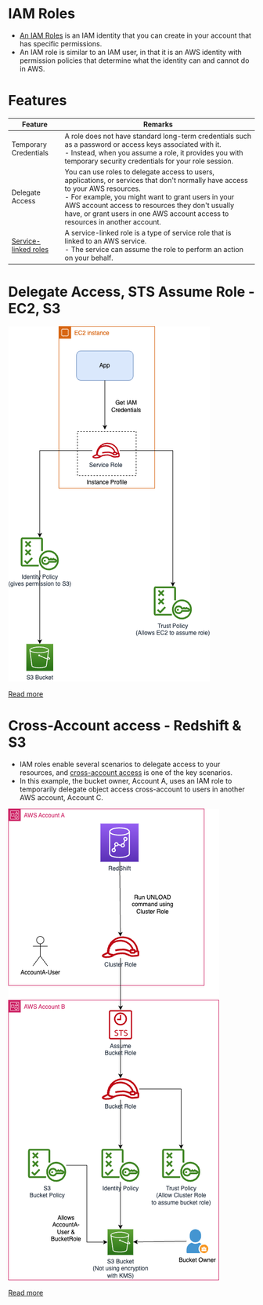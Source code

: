 # IAM Roles
- [An IAM Roles](https://docs.aws.amazon.com/IAM/latest/UserGuide/id_roles.html) is an IAM identity that you can create in your account that has specific permissions.  
- An IAM role is similar to an IAM user, in that it is an AWS identity with permission policies that determine what the identity can and cannot do in AWS.

# Features

| Feature                                                                                                  | Remarks                                                                                                                                                                                                                                                                                                                      |
|----------------------------------------------------------------------------------------------------------|------------------------------------------------------------------------------------------------------------------------------------------------------------------------------------------------------------------------------------------------------------------------------------------------------------------------------|
| Temporary Credentials                                                                                    | A role does not have standard long-term credentials such as a password or access keys associated with it. <br/>- Instead, when you assume a role, it provides you with temporary security credentials for your role session.                                                                                                 |
| Delegate Access                                                                                          | You can use roles to delegate access to users, applications, or services that don't normally have access to your AWS resources. <br/>- For example, you might want to grant users in your AWS account access to resources they don't usually have, or grant users in one AWS account access to resources in another account. |
| [Service-linked roles](https://docs.aws.amazon.com/IAM/latest/UserGuide/using-service-linked-roles.html) | A service-linked role is a type of service role that is linked to an AWS service. <br/>- The service can assume the role to perform an action on your behalf.                                                                                                                                                                |

# Delegate Access, STS Assume Role - EC2, S3

![](assets/IAM-Role-EC2-S3-Permission.drawio.png)

[Read more](https://docs.aws.amazon.com/IAM/latest/UserGuide/id_roles_use_switch-role-ec2.html)

# Cross-Account access - Redshift & S3
- IAM roles enable several scenarios to delegate access to your resources, and [cross-account access](https://docs.aws.amazon.com/AmazonS3/latest/userguide/example-walkthroughs-managing-access-example4.html#access-policies-walkthrough-example4-overview) is one of the key scenarios. 
- In this example, the bucket owner, Account A, uses an IAM role to temporarily delegate object access cross-account to users in another AWS account, Account C.

![](assets/IAM-Cross-Account-UseCase-Redshift-S3.drawio.png)

[Read more](https://repost.aws/knowledge-center/s3-access-denied-redshift-unload)